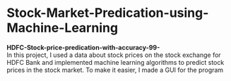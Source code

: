 # Stock-Market-Predication-using-Machine-Learning
**HDFC-Stock-price-predication-with-accuracy-99-**</br>
In this project, I used a data about stock prices on the stock exchange for HDFC Bank and implemented machine learning algorithms to predict stock prices in the stock market. To make it easier, I made a GUI for the program
